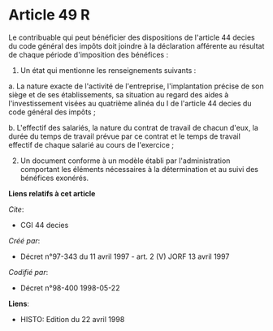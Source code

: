 # Article 49 R

Le contribuable qui peut bénéficier des dispositions de l'article 44 decies du code général des impôts doit joindre à la
déclaration afférente au résultat de chaque période d'imposition des bénéfices :

1. Un état qui mentionne les renseignements suivants :

a. La nature exacte de l'activité de l'entreprise, l'implantation précise de son siège et de ses établissements, sa situation
au regard des aides à l'investissement visées au quatrième alinéa du I de l'article 44 decies du code général des impôts ;

b. L'effectif des salariés, la nature du contrat de travail de chacun d'eux, la durée du temps de travail prévue par ce
contrat et le temps de travail effectif de chaque salarié au cours de l'exercice ;

2. Un document conforme à un modèle établi par l'administration comportant les éléments nécessaires à la détermination et au
suivi des bénéfices exonérés.

**Liens relatifs à cet article**

_Cite_:

  - CGI 44 decies

_Créé par_:

  - Décret n°97-343 du 11 avril 1997 - art. 2 (V) JORF 13 avril 1997

_Codifié par_:

  - Décret n°98-400 1998-05-22

**Liens**:

  - HISTO: Edition du 22 avril 1998
